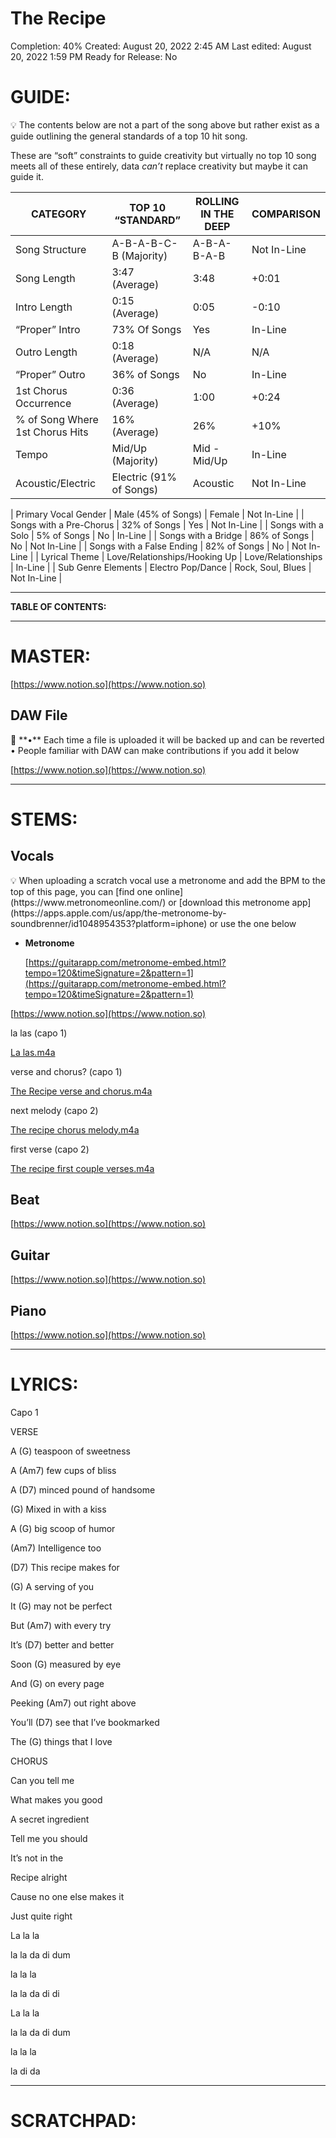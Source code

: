 # The Recipe

Completion: 40%
Created: August 20, 2022 2:45 AM
Last edited: August 20, 2022 1:59 PM
Ready for Release: No

# **GUIDE:**

<aside>
💡 The contents below are not a part of the song above but rather exist as a guide outlining the general standards of a top 10 hit song.

These are “soft” constraints to guide creativity but virtually no top 10 song meets all of these entirely, data *can’t* replace creativity but maybe it can guide it.

</aside>

| CATEGORY | TOP 10 “STANDARD” | ROLLING IN THE DEEP | COMPARISON |
| --- | --- | --- | --- |
| Song Structure | A-B-A-B-C-B (Majority) | A-B-A-B-A-B | Not In-Line |
| Song Length | 3:47 (Average) | 3:48 | +0:01 |
| Intro Length | 0:15 (Average) | 0:05 | -0:10 |
| “Proper” Intro | 73% Of Songs | Yes | In-Line |
| Outro Length | 0:18 (Average) | N/A | N/A |
| “Proper” Outro | 36% of Songs | No | In-Line |
| 1st Chorus Occurrence | 0:36 (Average) | 1:00 | +0:24 |
| % of Song Where 1st Chorus Hits | 16% (Average) | 26% | +10% |
| Tempo | Mid/Up (Majority) | Mid - Mid/Up | In-Line |
| Acoustic/Electric | Electric (91% of Songs) | Acoustic | Not In-Line |

| Primary Vocal Gender | Male (45% of Songs) | Female | Not In-Line |
| Songs with a Pre-Chorus | 32% of Songs | Yes | Not In-Line |
| Songs with a Solo | 5% of Songs | No | In-Line |
| Songs with a Bridge | 86% of Songs | No | Not In-Line |
| Songs with a False Ending | 82% of Songs | No | Not In-Line |
| Lyrical Theme | Love/Relationships/Hooking Up | Love/Relationships | In-Line |
| Sub Genre Elements | Electro Pop/Dance | Rock, Soul, Blues | Not In-Line |

---

**TABLE OF CONTENTS:**

---

# MASTER:

[https://www.notion.so](https://www.notion.so)

## **DAW File**

<aside>
💾 **•** Each time a file is uploaded it will be backed up and can be reverted
• People familiar with DAW can make contributions if you add it below

</aside>

[https://www.notion.so](https://www.notion.so)

---

# STEMS:

## Vocals

<aside>
💡 When uploading a scratch vocal use a metronome and add the BPM to the top of this page, you can [find one online](https://www.metronomeonline.com/) or [download this metronome app](https://apps.apple.com/us/app/the-metronome-by-soundbrenner/id1048954353?platform=iphone) or use the one below

- **Metronome**
    
    [https://guitarapp.com/metronome-embed.html?tempo=120&timeSignature=2&pattern=1](https://guitarapp.com/metronome-embed.html?tempo=120&timeSignature=2&pattern=1)
    
</aside>

[https://www.notion.so](https://www.notion.so)

la las (capo 1)

[La las.m4a](The%20Recipe%202539b3dc8938467eab8fc86cf1d5b252/La_las.m4a)

verse and chorus? (capo 1)

[The Recipe verse and chorus.m4a](The%20Recipe%202539b3dc8938467eab8fc86cf1d5b252/The_Recipe_verse_and_chorus.m4a)

next melody (capo 2)

[The recipe chorus melody.m4a](The%20Recipe%202539b3dc8938467eab8fc86cf1d5b252/The_recipe_chorus_melody.m4a)

first verse (capo 2)

[The recipe first couple verses.m4a](The%20Recipe%202539b3dc8938467eab8fc86cf1d5b252/The_recipe_first_couple_verses.m4a)

## Beat

[https://www.notion.so](https://www.notion.so)

## Guitar

[https://www.notion.so](https://www.notion.so)

## Piano

[https://www.notion.so](https://www.notion.so)

---

# LYRICS:

Capo 1

VERSE 

A (G) teaspoon of sweetness

A (Am7) few cups of bliss

A (D7) minced pound of handsome

(G) Mixed in with a kiss

A (G) big scoop of humor

(Am7) Intelligence too

(D7) This recipe makes for

(G) A serving of you

It (G) may not be perfect

But (Am7) with every try 

It’s (D7) better and better

Soon (G) measured by eye

And (G) on every page

Peeking (Am7) out right above 

You’ll (D7) see that I’ve bookmarked

The (G) things that I love

CHORUS 

Can you tell me 

What makes you good

A secret ingredient 

Tell me you should

It’s not in the 

Recipe alright

Cause no one else makes it

Just quite right

La la la

la la da di dum

la la la 

la la da di di 

La la la

la la da di dum

la la la 

la di da

---

# **SCRATCHPAD:**
